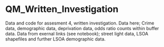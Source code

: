 # QM_Written_Investigation
Data and code for assesment 4, written investigation.
Data here; Crime data, demographic data, deprivation data, odds ratio counts within buffer data. 
Data from exernal links (see notebook); street light data, LSOA shapefiles and further LSOA demographic data.


